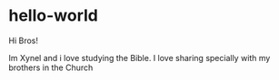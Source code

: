 # hello-world

Hi Bros!

Im Xynel and i love studying the Bible.
I love sharing specially with my brothers in the Church
